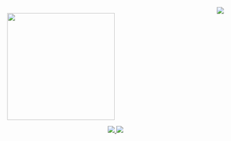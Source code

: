 <img align="right" src="https://visitor-badge.laobi.icu/badge?page_id=666exothicc.666exothicc" />

<p align="left">
  <img width="250" src="https://media.giphy.com/media/v1.Y2lkPTc5MGI3NjExYjNlYWRuc25yc2tnOXdsb2g0cDNseGRwenkzMTI3dWEzZjV2cXhlcCZlcD12MV9pbnRlcm5hbF9naWZfYnlfaWQmY3Q9cw/wAyLMQHWdkYAAO2RSd/giphy.gif">
</p>

<div align="center"> 
  <a href="https://youtu.be/ZmF19S1o5h4">
    <img src="![image](https://github.com/666exothicc/666exothicc/assets/49246841/c471cd1a-a016-42f6-b500-e90cedf42798)" />
  </a>
  <a href="https://discordapp.com/users/508928052236124160/" target="_blank">
    <img src="![image](https://github.com/666exothicc/666exothicc/assets/49246841/a5ed0fdc-b5cc-4151-ad1b-6e4dabe86974)" target="_blank" />
  </a>
</div>

<!--
**666exothicc/666exothicc** is a ✨ _special_ ✨ repository because its `README.md` (this file) appears on your GitHub profile.

Here are some ideas to get you started:

- 🔭 I’m currently working on ...
- 🌱 I’m currently learning ...
- 👯 I’m looking to collaborate on ...
- 🤔 I’m looking for help with ...
- 💬 Ask me about ...
- 📫 How to reach me: ...
- 😄 Pronouns: ...
- ⚡ Fun fact: ...
-->
